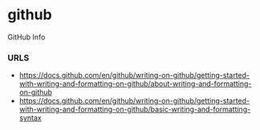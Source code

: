 # github
GitHub Info


### URLS
* https://docs.github.com/en/github/writing-on-github/getting-started-with-writing-and-formatting-on-github/about-writing-and-formatting-on-github
* https://docs.github.com/en/github/writing-on-github/getting-started-with-writing-and-formatting-on-github/basic-writing-and-formatting-syntax



